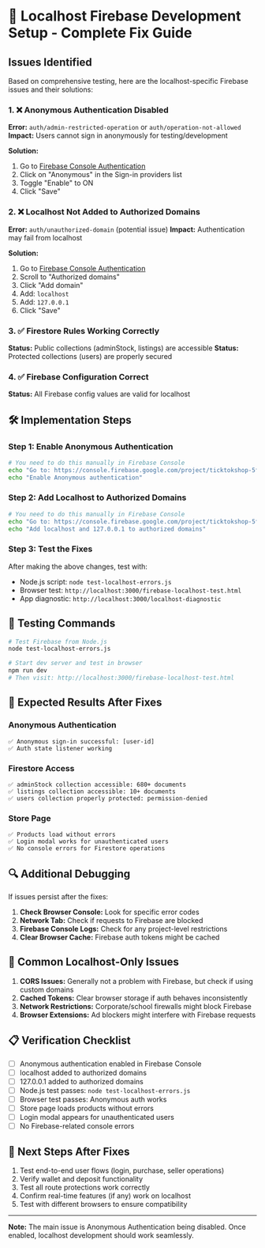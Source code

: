 # 🔧 Localhost Firebase Development Setup - Complete Fix Guide

## Issues Identified

Based on comprehensive testing, here are the localhost-specific Firebase issues and their solutions:

### 1. ❌ Anonymous Authentication Disabled

**Error:** `auth/admin-restricted-operation` or `auth/operation-not-allowed`
**Impact:** Users cannot sign in anonymously for testing/development

**Solution:**

1. Go to [Firebase Console Authentication](https://console.firebase.google.com/project/ticktokshop-5f1e9/authentication/providers)
2. Click on "Anonymous" in the Sign-in providers list
3. Toggle "Enable" to ON
4. Click "Save"

### 2. ❌ Localhost Not Added to Authorized Domains

**Error:** `auth/unauthorized-domain` (potential issue)
**Impact:** Authentication may fail from localhost

**Solution:**

1. Go to [Firebase Console Authentication](https://console.firebase.google.com/project/ticktokshop-5f1e9/authentication/settings)
2. Scroll to "Authorized domains"
3. Click "Add domain"
4. Add: `localhost`
5. Add: `127.0.0.1`
6. Click "Save"

### 3. ✅ Firestore Rules Working Correctly

**Status:** Public collections (adminStock, listings) are accessible
**Status:** Protected collections (users) are properly secured

### 4. ✅ Firebase Configuration Correct

**Status:** All Firebase config values are valid for localhost

## 🛠️ Implementation Steps

### Step 1: Enable Anonymous Authentication

```bash
# You need to do this manually in Firebase Console
echo "Go to: https://console.firebase.google.com/project/ticktokshop-5f1e9/authentication/providers"
echo "Enable Anonymous authentication"
```

### Step 2: Add Localhost to Authorized Domains

```bash
# You need to do this manually in Firebase Console
echo "Go to: https://console.firebase.google.com/project/ticktokshop-5f1e9/authentication/settings"
echo "Add localhost and 127.0.0.1 to authorized domains"
```

### Step 3: Test the Fixes

After making the above changes, test with:

- Node.js script: `node test-localhost-errors.js`
- Browser test: `http://localhost:3000/firebase-localhost-test.html`
- App diagnostic: `http://localhost:3000/localhost-diagnostic`

## 🧪 Testing Commands

```bash
# Test Firebase from Node.js
node test-localhost-errors.js

# Start dev server and test in browser
npm run dev
# Then visit: http://localhost:3000/firebase-localhost-test.html
```

## 📝 Expected Results After Fixes

### Anonymous Authentication

```
✅ Anonymous sign-in successful: [user-id]
✅ Auth state listener working
```

### Firestore Access

```
✅ adminStock collection accessible: 680+ documents
✅ listings collection accessible: 10+ documents
✅ users collection properly protected: permission-denied
```

### Store Page

```
✅ Products load without errors
✅ Login modal works for unauthenticated users
✅ No console errors for Firestore operations
```

## 🔍 Additional Debugging

If issues persist after the fixes:

1. **Check Browser Console:** Look for specific error codes
2. **Network Tab:** Check if requests to Firebase are blocked
3. **Firebase Console Logs:** Check for any project-level restrictions
4. **Clear Browser Cache:** Firebase auth tokens might be cached

## 🚨 Common Localhost-Only Issues

1. **CORS Issues:** Generally not a problem with Firebase, but check if using custom domains
2. **Cached Tokens:** Clear browser storage if auth behaves inconsistently
3. **Network Restrictions:** Corporate/school firewalls might block Firebase
4. **Browser Extensions:** Ad blockers might interfere with Firebase requests

## 📋 Verification Checklist

- [ ] Anonymous authentication enabled in Firebase Console
- [ ] localhost added to authorized domains
- [ ] 127.0.0.1 added to authorized domains
- [ ] Node.js test passes: `node test-localhost-errors.js`
- [ ] Browser test passes: Anonymous auth works
- [ ] Store page loads products without errors
- [ ] Login modal appears for unauthenticated users
- [ ] No Firebase-related console errors

## 🎯 Next Steps After Fixes

1. Test end-to-end user flows (login, purchase, seller operations)
2. Verify wallet and deposit functionality
3. Test all route protections work correctly
4. Confirm real-time features (if any) work on localhost
5. Test with different browsers to ensure compatibility

---

**Note:** The main issue is Anonymous Authentication being disabled. Once enabled, localhost development should work seamlessly.

